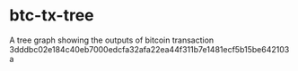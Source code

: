 # btc-tx-tree
A tree graph showing the outputs of bitcoin transaction 3dddbc02e184c40eb7000edcfa32afa22ea44f311b7e1481ecf5b15be642103a
